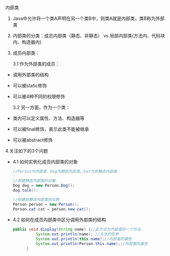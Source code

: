 内部类
1. Java中允许将一个类A声明在另一个类B中，则类A就是内部类，类B称为外部类

2. 内部类的分类：成员内部类（静态、非静态）  vs 局部内部类(方法内、代码块内、构造器内)

3. 成员内部类：

    3.1 作为外部类的成员：

- 调用外部类的结构

- 可以被static修饰

- 可以被4种不同的权限修饰

  3.2 另一方面，作为一个类：

- 类内可以定义属性、方法、构造器等

- 可以被final修饰，表示此类不能被继承

- 可以被abstract修饰

4.关注如下的3个问题
- 4.1 如何实例化成员内部类的对象

  ```java
  //Person为外部类，Dog为静态内部类，Cat为非静态内部类
  
  //创建静态内部类的对象
  Dog dog = new Person.Dog();
  dog.talk();
  		
  //创建非静态内部类的实例
  Person person = new Person();
  Person.cat cat = person.new cat();
  ```

  

- 4.2 如何在成员内部类中区分调用外部类的结构

  ```java
  public void display(String name) {//此方法为内部类的一个方法
  			System.out.println(name); //方法的形参
  			System.out.println(this.name);//内部类的属性
  			System.out.println(Person.this.name);//外部类的属性
  		}
  ```


